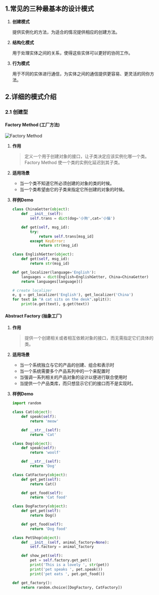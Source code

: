 ## 1.常见的三种最基本的设计模式
1. **创建模式**
   
   提供实例化的方法，为适合的情况提供相应的创建方法。
   
2. **结构化模式**

   用于处理实体之间的关系，使得这些实体可以更好的协同工作。

3. **行为模式**
   
   用于不同的实体进行通信，为实体之间的通信提供更容易、更灵活的同你方法。

## 2.详细的模式介绍
### 2.1 创建型

#### Factory Method (工厂方法)

![Factory Method](https://github.com/Aurelius84/CocoTech/tree/master/design_patterns/img/factory_method.jpeg?raw=true)
1. **作用**
    > 定义一个用于创建对象的接口，让子类决定应该实例化哪一个类。Factory Method 使一个类的实例化延迟到其子类。

2. **适用场景**
    - 当一个类不知道它所必须创建的对象的类的时候。
    - 当一个类希望由它的子类来指定它所创建的对象的时候。

3. **样例Demo**
    ```python
    class ChinaGetter(object):
        def __init__(self):
            self.trans = dict(dog='小狗',cat='小猫')

        def get(self, msg_id):
            try:
                return self.trans[msg_id]
            except KeyError:
                return str(msg_id)

    class EnglishGetter(object):
        def get(self, msg_id):
            return str(msg_id)

    def get_localizer(language='English'):
        languages = dict(English=EnglishGetter, China=ChinaGetter)
        return languages[language]()

    # create localizer
    e, g = get_localizer('English'), get_localizer('China')
    for text in "A cat sits on the desk".split():
        print(e.get(text), g.get(text))
    ```

#### Abstract Factory (抽象工厂)

1. **作用**
    > 提供一个创建相关或者相互依赖对象的接口，而无需指定它们具体的类。

2. **适用场景**
    - 当一个系统独立与它的产品的创建、组合和表示时
    - 当一个系统需要多个产品系列中的一个来配置时
    - 当强调一系列相关的产品对象的设计以便进行联合使用时
    - 当提供一个产品类库，而只想显示它们的接口而不是实现时。

3. **样例Demo**
    ```python
    import random

    class Cat(object):
        def speak(self):
            return 'meow'

        def __str__(self):
            return 'Cat'

    class Dog(object):
        def speak(self):
            return 'woolf'

        def __str__(self):
            return 'Dog'

    class CatFactory(object):
        def get_pet(self):
            return Cat()

        def get_food(self):
            return 'Cat food'

    class DogFactory(object):
        def get_pet(self):
            return Dog()

        def get_food(self):
            return 'Dog food'

    class PetShop(object):
        def __init__(self, animal_factory=None):
            self.factory = animal_factory

        def show_pet(self):
            pet = self.factory.get_pet()
            print('This is a lovely ', str(pet))
            print('pet speaks ', pet.speak())
            print('pet eats ', pet.get_food())

    def get_factory():
        return random.choice([DogFactory, CatFactory])
    ```

